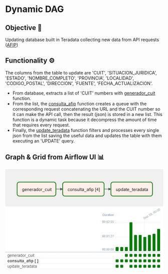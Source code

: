 # Dynamic DAG
## Objective 📝
Updating database built in Teradata collecting new data from API requests ([AFIP](https://afip.tangofactura.com/Rest/))

## Functionality ⚙️
The columns from the table to update are 'CUIT', 'SITUACION_JURIDICA', 'ESTADO', 'NOMBRE_COMPLETO', 'PROVINCIA', 'LOCALIDAD', 'CODIGO_POSTAL', 'DIRECCION', 'FUENTE', 'FECHA_ACTUALIZACION'.

* From database, extracts a list of 'CUIT' numbers with [generador_cuit](https://github.com/Skjalda7/dynamic-dag-api-to-teradata/blob/main/update_funcional%20-%20GH.py#:~:text=def%20generador_cuit()%3A) function. 
* From the list, the [consulta_afip](https://github.com/Skjalda7/dynamic-dag-api-to-teradata/blob/main/update_funcional%20-%20GH.py#:~:text=def%20consulta_afip(listas_cuits)) function creates a queue with the corresponding request concatenating the URL and the CUIT number so it can make the API call, then the result (json) is stored in a new list. This function is a dynamic task because it decompress the amount of time that requires every request.
* Finally, the [update_teradata](https://github.com/Skjalda7/dynamic-dag-api-to-teradata/blob/main/update_funcional%20-%20GH.py#:~:text=def%20update_teradata(lista)) function filters and processes every single json from the list saving the useful data and updates the table with them executing an 'UPDATE' query.

## Graph & Grid from Airflow UI 📊
![graph from airflow ui](https://github.com/Skjalda7/dynamic-dag-api-to-teradata/blob/main/gg.JPG)
